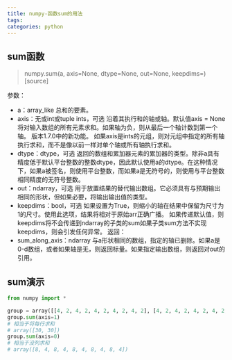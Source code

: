 ```yaml
---
title: numpy-函数sum的用法
tags:
categories: python
---
```


## sum函数

> numpy.sum(a, axis=None, dtype=None, out=None, keepdims=<class numpy._globals._NoValue>)[source]

参数：	
- a：array_like
总和的要素。
- axis：无或int或tuple ints，可选
沿着其执行和的轴或轴。默认值axis = None将对输入数组的所有元素求和。如果轴为负，则从最后一个轴计数到第一个轴。
版本1.7.0中的新功能。
如果axis是ints的元组，则对元组中指定的所有轴执行求和，而不是像以前一样对单个轴或所有轴执行求和。
- dtype：dtype，可选
返回的数组和累加器元素的累加器的类型。除非a具有精度低于默认平台整数的整数dtype，因此默认使用a的dtype。在这种情况下，如果a被签名，则使用平台整数，而如果a是无符号的，则使用与平台整数相同精度的无符号整数。
- out：ndarray，可选
用于放置结果的替代输出数组。它必须具有与预期输出相同的形状，但如果必要，将输出输出值的类型。
- keepdims：bool，可选
如果设置为True，则缩小的轴在结果中保留为尺寸为1的尺寸。使用此选项，结果将相对于原始arr正确广播。
如果传递默认值，则keepdims将不会传递到ndarray的子类的sum如果子类sum方法不实现keepdims，则会引发任何异常。
返回：	
- sum_along_axis：ndarray
与a形状相同的数组，指定的轴已删除。如果a是0-d数组，或者如果轴是无，则返回标量。如果指定输出数组，则返回对out的引用。


## sum演示

``` python
from numpy import *

group = array([[4, 2, 4, 2, 4, 2, 4, 2, 4, 2], [4, 2, 4, 2, 4, 2, 4, 2, 4, 2]])
group.sum(axis=1)
# 相当于将每行求和
# array([30, 30])
group.sum(axis=0)
# 相当于没列求和
# array([8, 4, 8, 4, 8, 4, 8, 4, 8, 4])
```
